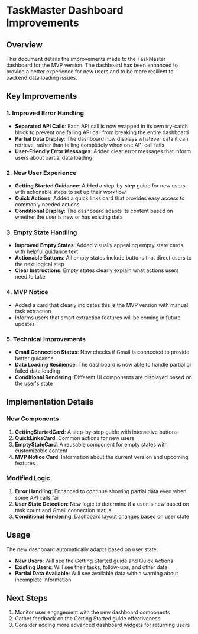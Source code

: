 # TaskMaster Dashboard Improvements

## Overview

This document details the improvements made to the TaskMaster dashboard for the MVP version. The dashboard has been enhanced to provide a better experience for new users and to be more resilient to backend data loading issues.

## Key Improvements

### 1. Improved Error Handling

- **Separated API Calls**: Each API call is now wrapped in its own try-catch block to prevent one failing API call from breaking the entire dashboard
- **Partial Data Display**: The dashboard now displays whatever data it can retrieve, rather than failing completely when one API call fails
- **User-Friendly Error Messages**: Added clear error messages that inform users about partial data loading

### 2. New User Experience

- **Getting Started Guidance**: Added a step-by-step guide for new users with actionable steps to set up their workflow
- **Quick Actions**: Added a quick links card that provides easy access to commonly needed actions
- **Conditional Display**: The dashboard adapts its content based on whether the user is new or has existing data

### 3. Empty State Handling

- **Improved Empty States**: Added visually appealing empty state cards with helpful guidance text
- **Actionable Buttons**: All empty states include buttons that direct users to the next logical step
- **Clear Instructions**: Empty states clearly explain what actions users need to take

### 4. MVP Notice

- Added a card that clearly indicates this is the MVP version with manual task extraction
- Informs users that smart extraction features will be coming in future updates

### 5. Technical Improvements

- **Gmail Connection Status**: Now checks if Gmail is connected to provide better guidance
- **Data Loading Resilience**: The dashboard is now able to handle partial or failed data loading
- **Conditional Rendering**: Different UI components are displayed based on the user's state

## Implementation Details

### New Components

1. **GettingStartedCard**: A step-by-step guide with interactive buttons
2. **QuickLinksCard**: Common actions for new users
3. **EmptyStateCard**: A reusable component for empty states with customizable content
4. **MVP Notice Card**: Information about the current version and upcoming features

### Modified Logic

1. **Error Handling**: Enhanced to continue showing partial data even when some API calls fail
2. **User State Detection**: New logic to determine if a user is new based on task count and Gmail connection status
3. **Conditional Rendering**: Dashboard layout changes based on user state

## Usage

The new dashboard automatically adapts based on user state:

- **New Users**: Will see the Getting Started guide and Quick Actions
- **Existing Users**: Will see their tasks, follow-ups, and other data
- **Partial Data Available**: Will see available data with a warning about incomplete information

## Next Steps

1. Monitor user engagement with the new dashboard components
2. Gather feedback on the Getting Started guide effectiveness
3. Consider adding more advanced dashboard widgets for returning users

